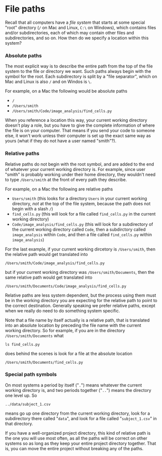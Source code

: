# File paths
Recall that all computers have a *file system* that starts at some special "root" directory (`/` on Mac and Linux, `C:\` on Windows), which contains files and/or subdirectories, each of which may contain other files and subdirectories, and so on. How then do we specify a location within this system?

### Absolute paths

The most explicit way is to describe the entire path from the top of the file system to the file or directory we want. Such paths always begin with the symbol for the root. Each subdirectory is split by a "file separator", which on Mac and Linux is also `/` and on Windos is `\`.

For example, on a Mac the following would be absolute paths
- `/`
- `/Users/smith`
- `/Users/smith/Code/image_analysis/find_cells.py`

When you reference a location this way, your current working directory doesn't play a role, but you have to give the complete information of where the file is on your computer. That means if you send your code to someone else, it won't work unless their computer is set up the exact same way as yours (what if they do not have a user named "smith"?).

### Relative paths

Relative paths do not begin with the root symbol, and are added to the end of whatever your current working directory is. For example, since user "smith" is probably working under their home directory, they wouldn't need to type `/Users/smith` at the front of every path they describe.

For example, on a Mac the following are relative paths
- `Users/smith` (this looks for a directory `Users` in your current working directory, *not* at the top of the file system, because the path does not begin with a slash `/`)
- `find_cells.py` (this will look for a file called `find_cells.py` in the current working directory)
- `Code/image_analysis/find_cells.py` (this will look for a subdirectory of the current working directory called `Code`, then a subdirctory called `image_analysis` within `Code`, and then a file called `find_cells.py` within `image_analysis`)

For the last example, if your current working dircetory is `/Users/smith`, then the relative path would get translated into
```
/Users/smith/Code/image_analysis/find_cells.py
```
but if your current working directory was `/Users/smith/Documents`, then the same relative path would get translated into
```
/Users/smith/Documents/Code/image_analysis/find_cells.py
```

Relative paths are less system dependent, but the process using them must be in the working directory you are expecting for the relative path to point to the correct destination. Generally speaking we prefer relative paths, except when we really do need to do something system specific.

Note that a file name by itself actually is a relative path, that is translated into an absolute location by preceding the file name with the current working directory. So for example, if you are in the directory `/Users/smith/Documents` what 
```
ls find_cells.py
```
does behind the scenes is look for a file at the absolute location 
```
/Users/smith/Documents/find_cells.py
```

### Special path symbols

On most systems a period by itself ("`.`") means whatever the current working directory is, and two periods together ("`..`") means the directory one level up. So 
```
../data/subject_1.csv
```
means go up one directory from the current working directory, look for a subdirectory there called "`data`", and look for a file called "`subject_1.csv`" in that directory.

If you have a well-organized project directory, this kind of relative path is the one you will use most often, as all the paths will be correct on other systems so as long as they keep your entire project directory together. That is, you can move the entire project without breaking any of the paths.

